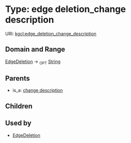 
# Type: edge deletion_change description




URI: [kgcl:edge_deletion_change_description](http://w3id.org/kgcledge_deletion_change_description)


## Domain and Range

[EdgeDeletion](EdgeDeletion.md) ->  <sub>OPT</sub> [String](types/String.md)

## Parents

 *  is_a: [change description](change_description.md)

## Children


## Used by

 * [EdgeDeletion](EdgeDeletion.md)
